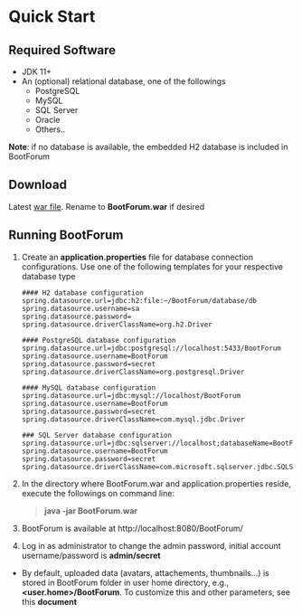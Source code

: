 
# Quick Start

## Required Software 
- JDK 11+
- An (optional) relational database, one of the followings
    - PostgreSQL
    - MySQL
    - SQL Server 
    - Oracle
    - Others..

**Note**: if no database is available, the embedded H2 database is included in BootForum  

## Download
Latest [war file](https://github.com/chipolaris/BootForum/releases/download/v.0.04/BootForum-0.0.4-SNAPSHOT.war). Rename to **BootForum.war** if desired<br>

## Running BootForum
1. Create an **application.properties** file for database connection configurations. Use one of the following templates for your respective database type
 
       #### H2 database configuration
       spring.datasource.url=jdbc:h2:file:~/BootForum/database/db
       spring.datasource.username=sa
       spring.datasource.password=
       spring.datasource.driverClassName=org.h2.Driver

       #### PostgreSQL database configuration
       spring.datasource.url=jdbc:postgresql://localhost:5433/BootForum
       spring.datasource.username=BootForum
       spring.datasource.password=secret
       spring.datasource.driverClassName=org.postgresql.Driver

       #### MySQL database configuration
       spring.datasource.url=jdbc:mysql://localhost/BootForum
       spring.datasource.username=BootForum
       spring.datasource.password=secret
       spring.datasource.driverClassName=com.mysql.jdbc.Driver

       ### SQL Server database configuration
       spring.datasource.url=jdbc:sqlserver://localhost;databaseName=BootForum
       spring.datasource.username=BootForum
       spring.datasource.password=secret
       spring.datasource.driverClassName=com.microsoft.sqlserver.jdbc.SQLServerDriver
 
3. In the directory where BootForum.war and application.properties reside, execute the followings on command line: <br>
      > **java -jar BootForum.war** 
4. BootForum is available at http://localhost:8080/BootForum/
5. Log in as administrator to change the admin password, initial account username/password is **admin/secret**

* By default, uploaded data (avatars, attachements, thumbnails...) is stored in BootForum folder in user home directory, e.g., **<user.home>/BootForum**. To customize this and other parameters, see this **document**

